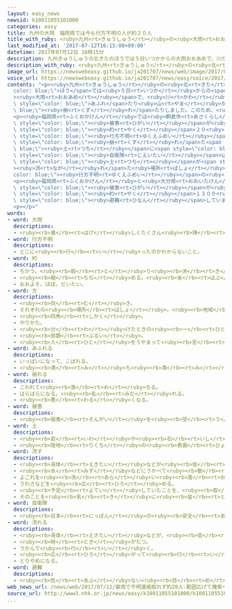 ```yaml
---
layout: easy_news
newsid: k10011055101000
categories: easy
title: 九州の大雨　福岡県では今も行方不明の人が約２０人
title_with_ruby: <ruby>九州<rt>きゅうしゅう</rt></ruby>の<ruby>大雨<rt>おおあめ</rt></ruby>　<ruby>福岡県<rt>ふくおかけん</rt></ruby>では<ruby>今<rt>いま</rt></ruby>も<ruby>行方不明<rt>ゆくえふめい</rt></ruby>の<ruby>人<rt>ひと</rt></ruby>が<ruby>約<rt>やく</rt></ruby>２０<ruby>人<rt>にん</rt></ruby>
last_modified_at: '2017-07-12T16:15:00+09:00'
datetime: 2017年07月12日 16時15分
description: 九州きゅうしゅうの北きたのほうでは５日いつかからの大雨おおあめで、川かわの水みずがあふれたり山やまが崩くずれたりしました。
description_with_ruby: <ruby>九州<rt>きゅうしゅう</rt></ruby>の<ruby>北<rt>きた</rt></ruby>のほうでは<ruby>５日<rt>いつか</rt></ruby>からの<ruby>大雨<rt>おおあめ</rt></ruby>で、<ruby>川<rt>かわ</rt></ruby>の<ruby>水<rt>みず</rt></ruby>があふれたり<ruby>山<rt>やま</rt></ruby>が<ruby>崩<rt>くず</rt></ruby>れたりしました。
image_url: https://newswebeasy.github.io/ja201707/news/web/image/2017/07/12/k10011055101000.jpg
voice_url: https://newswebeasy.github.io/ja201707/news/easy/voice/2017/07/12/k10011055101000.mp3
contents: "<p><ruby>九州<rt>きゅうしゅう</rt></ruby>の<ruby>北<rt>きた</rt></ruby>の<span style=\"\
  color: blue;\">ほう</span>では<ruby>５日<rt>いつか</rt></ruby>からの<span style=\"color: blue;\"\
  ><ruby>大雨<rt>おおあめ</rt></ruby></span>で、<ruby>川<rt>かわ</rt></ruby>の<ruby>水<rt>みず</rt></ruby>が<span\
  \ style=\"color: blue;\">あふれ</span>たり<ruby>山<rt>やま</rt></ruby>が<span style=\"color:\
  \ blue;\"><ruby>崩<rt>くず</rt></ruby>れ</span>たりしました。このため、<ruby>福岡県<rt>ふくおかけん</rt></ruby>と<ruby>大分県<rt>おおいたけん</rt></ruby>で１２<ruby>日<rt>にち</rt></ruby>の<ruby>昼<rt>ひる</rt></ruby>までに２５<ruby>人<rt>にん</rt></ruby>が<ruby>亡<rt>な</rt></ruby>くなりました。</p>\n\
  <p><ruby>福岡県<rt>ふくおかけん</rt></ruby>では<ruby>朝倉市<rt>あさくらし</rt></ruby>、<ruby>大分県<rt>おおいたけん</rt></ruby>では<ruby>日田市<rt>ひたし</rt></ruby>で<ruby>大<rt>おお</rt></ruby>きな<span\
  \ style=\"color: blue;\"><ruby>被害<rt>ひがい</rt></ruby></span>が<ruby>出<rt>で</rt></ruby>ています。<ruby>５日<rt>いつか</rt></ruby>から１<ruby>週間<rt>しゅうかん</rt></ruby>が<ruby>過<rt>す</rt></ruby>ぎても、<ruby>福岡県<rt>ふくおかけん</rt></ruby>では<span\
  \ style=\"color: blue;\"><ruby>約<rt>やく</rt></ruby></span>２０<ruby>人<rt>にん</rt></ruby>が<span\
  \ style=\"color: blue;\"><ruby>行方不明<rt>ゆくえふめい</rt></ruby></span>になっています。<ruby>川<rt>かわ</rt></ruby>の<ruby>水<rt>みず</rt></ruby>や<ruby>山<rt>やま</rt></ruby>から<span\
  \ style=\"color: blue;\"><ruby>崩<rt>くず</rt></ruby>れ</span>た<span style=\"color:\
  \ blue;\"><ruby>土<rt>つち</rt></ruby></span>に<span style=\"color: blue;\"><ruby>流<rt>なが</rt></ruby>さ</span>れたかもしれないため、<ruby>警察<rt>けいさつ</rt></ruby>や<span\
  \ style=\"color: blue;\"><ruby>自衛隊<rt>じえいたい</rt></ruby></span>は、<ruby>水<rt>みず</rt></ruby>や<span\
  \ style=\"color: blue;\"><ruby>土<rt>つち</rt></ruby></span>が<span style=\"color: blue;\"\
  ><ruby>流<rt>なが</rt></ruby>れ</span>た<ruby>場所<rt>ばしょ</rt></ruby>などで<span style=\"\
  color: blue;\"><ruby>行方不明<rt>ゆくえふめい</rt></ruby></span>の<ruby>人<rt>ひと</rt></ruby>をさがしています。</p>\n\
  <p><ruby>福岡県<rt>ふくおかけん</rt></ruby>と<ruby>大分県<rt>おおいたけん</rt></ruby>では、<ruby>家<rt>いえ</rt></ruby>にも<ruby>大<rt>おお</rt></ruby>きな<span\
  \ style=\"color: blue;\"><ruby>被害<rt>ひがい</rt></ruby></span>が<ruby>出<rt>で</rt></ruby>ています。<ruby>壊<rt>こわ</rt></ruby>れた<ruby>家<rt>いえ</rt></ruby>は１８１<ruby>軒<rt>けん</rt></ruby>、<ruby>水<rt>みず</rt></ruby>が<ruby>入<rt>はい</rt></ruby>ってきた<ruby>家<rt>いえ</rt></ruby>は４３０<ruby>軒<rt>けん</rt></ruby>あることが１１<ruby>日<rt>にち</rt></ruby>までにわかっています。<ruby>家<rt>いえ</rt></ruby>に<ruby>帰<rt>かえ</rt></ruby>ることができないため、<ruby>学校<rt>がっこう</rt></ruby>の<ruby>建物<rt>たてもの</rt></ruby>などに<span\
  \ style=\"color: blue;\"><ruby>約<rt>やく</rt></ruby></span>１３００<ruby>人<rt>にん</rt></ruby>が<span\
  \ style=\"color: blue;\"><ruby>避難<rt>ひなん</rt></ruby></span>しています。</p>\n<p></p>\n\
  <p></p>"
words:
- word: 大雨
  descriptions:
  - <ruby><rb>激</rb><rt>はげ</rt></ruby>しくたくさん<ruby><rb>降</rb><rt>ふ</rt></ruby>る<ruby><rb>雨</rb><rt>あめ</rt></ruby>。<ruby><rb>豪雨</rb><rt>ごうう</rt></ruby>。
- word: 行方不明
  descriptions:
  - どこに<ruby><rb>行</rb><rt>い</rt></ruby>ったのかわからないこと。
- word: 約
  descriptions:
  - ちかう。<ruby><rb>取</rb><rt>と</rt></ruby>り<ruby><rb>決</rb><rt>き</rt></ruby>める。
  - <ruby><rb>縮</rb><rt>ちぢ</rt></ruby>める。<ruby><rb>省</rb><rt>はぶ</rt></ruby>く。<ruby><rb>簡単</rb><rt>かんたん</rt></ruby>にする。
  - おおよそ。ほぼ。だいたい。
- word: 方
  descriptions:
  - <ruby><rb>向</rb><rt>む</rt></ruby>き。
  - それぞれの<ruby><rb>場所</rb><rt>ばしょ</rt></ruby>。<ruby><rb>地域</rb><rt>ちいき</rt></ruby>。
  - <ruby><rb>四角</rb><rt>しかく</rt></ruby>。
  - やりかた。
  - <ruby><rb>分</rb><rt>わ</rt></ruby>けたときの<ruby><rb>一</rb><rt>ひと</rt></ruby>つ。
  - <ruby><rb>部類</rb><rt>ぶるい</rt></ruby>。
  - <ruby><rb>人</rb><rt>ひと</rt></ruby>をうやまって<ruby><rb>言</rb><rt>い</rt></ruby>うことば。かた。
- word: あふれる
  descriptions:
  - いっぱいになって、こぼれる。
  - <ruby><rb>満</rb><rt>み</rt></ruby>ち<ruby><rb>満</rb><rt>み</rt></ruby>ちている。いっぱいである。
- word: 崩れる
  descriptions:
  - こわれて<ruby><rb>落</rb><rt>お</rt></ruby>ちる。
  - ばらばらになる。<ruby><rb>乱</rb><rt>みだ</rt></ruby>れる。
  - <ruby><rb>悪</rb><rt>わる</rt></ruby>くなる。
- word: 被害
  descriptions:
  - <ruby><rb>損害</rb><rt>そんがい</rt></ruby>を<ruby><rb>受</rb><rt>う</rt></ruby>けること。また、<ruby><rb>受</rb><rt>う</rt></ruby>けた<ruby><rb>害</rb><rt>がい</rt></ruby>。
- word: 土
  descriptions:
  - <ruby><rb>岩</rb><rt>いわ</rt></ruby>や<ruby><rb>石</rb><rt>いし</rt></ruby>がくだけて、<ruby><rb>粉</rb><rt>こな</rt></ruby>になったもの。どろ。
  - <ruby><rb>陸地</rb><rt>りくち</rt></ruby>の<ruby><rb>表面</rb><rt>ひょうめん</rt></ruby>。<ruby><rb>地面</rb><rt>じめん</rt></ruby>。
- word: 流す
  descriptions:
  - <ruby><rb>液体</rb><rt>えきたい</rt></ruby>などが<ruby><rb>低</rb><rt>ひく</rt></ruby>いほうへ<ruby><rb>動</rb><rt>うご</rt></ruby>くようにする。
  - <ruby><rb>水</rb><rt>みず</rt></ruby>などにうかべて<ruby><rb>動</rb><rt>うご</rt></ruby>かす。
  - よごれを<ruby><rb>洗</rb><rt>あら</rt></ruby>い<ruby><rb>落</rb><rt>お</rt></ruby>とす。
  - うわさなどを<ruby><rb>広</rb><rt>ひろ</rt></ruby>める。
  - <ruby><rb>予定</rb><rt>よてい</rt></ruby>していたことを、<ruby><rb>取</rb><rt>と</rt></ruby>りやめる。
  - そのことを<ruby><rb>気</rb><rt>き</rt></ruby>に<ruby><rb>留</rb><rt>と</rt></ruby>めない。
- word: 自衛隊
  descriptions:
  - <ruby><rb>日本</rb><rt>にっぽん</rt></ruby>の<ruby><rb>安全</rb><rt>あんぜん</rt></ruby>を<ruby><rb>守</rb><rt>まも</rt></ruby>るために、<ruby><rb>第二次世界大戦</rb><rt>だいにじせかいたいせん</rt></ruby><ruby><rb>後</rb><rt>ご</rt></ruby>に<ruby><rb>作</rb><rt>つく</rt></ruby>られた<ruby><rb>防衛組織</rb><rt>ぼうえいそしき</rt></ruby>。<ruby><rb>陸上</rb><rt>りくじょう</rt></ruby>・<ruby><rb>海上</rb><rt>かいじょう</rt></ruby>・<ruby><rb>航空</rb><rt>こうくう</rt></ruby>に<ruby><rb>分</rb><rt>わ</rt></ruby>かれる。
- word: 流れる
  descriptions:
  - <ruby><rb>液体</rb><rt>えきたい</rt></ruby>などが、<ruby><rb>低</rb><rt>ひく</rt></ruby>いほうへ<ruby><rb>動</rb><rt>うご</rt></ruby>く。
  - <ruby><rb>時</rb><rt>とき</rt></ruby>がたつ。
  - うかんで<ruby><rb>行</rb><rt>い</rt></ruby>く。
  - <ruby><rb>広</rb><rt>ひろ</rt></ruby>がって<ruby><rb>行</rb><rt>い</rt></ruby>く。
  - とりやめになる。
- word: 避難
  descriptions:
  - <ruby><rb>危</rb><rt>あぶ</rt></ruby>ない<ruby><rb>目</rb><rt>め</rt></ruby>にあわないように、にげること。
web_news_url: /news/web/2017/07/12/豪雨で不明連絡取れず約20人-範囲広げて捜索へ/
source_url: http://www3.nhk.or.jp/news/easy/k10011055101000/k10011055101000.html
...
```

